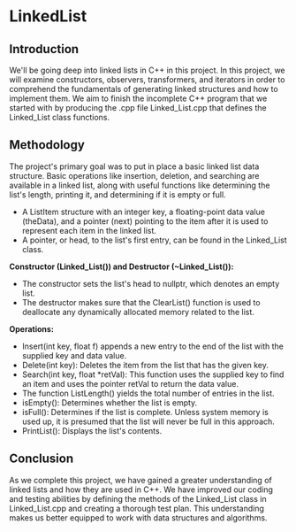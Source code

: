 # LinkedList
<h2>Introduction</h2>
We'll be going deep into linked lists in C++ in this project. In this project, we will examine constructors, observers, transformers, and iterators in order to comprehend the fundamentals of generating linked structures and how to implement them. We aim to finish the incomplete C++ program that we started with by producing the .cpp file Linked_List.cpp that defines the Linked_List class functions.


<h2>Methodology</h2>

The project's primary goal was to put in place a basic linked list data structure. Basic operations like insertion, deletion, and searching are available in a linked list, along with useful functions like determining the list's length, printing it, and determining if it is empty or full.

- A ListItem structure with an integer key, a floating-point data value (theData), and a pointer (next) pointing to the item after it is used to represent each item in the linked list.
- A pointer, or head, to the list's first entry, can be found in the Linked_List class.


**Constructor (Linked_List()) and Destructor (~Linked_List()):**
- The constructor sets the list's head to nullptr, which denotes an empty list.
- The destructor makes sure that the ClearList() function is used to deallocate any dynamically allocated memory related to the list.

**Operations:**
- Insert(int key, float f) appends a new entry to the end of the list with the supplied key and data value.
- Delete(int key): Deletes the item from the list that has the given key.
- Search(int key, float *retVal): This function uses the supplied key to find an item and uses the pointer retVal to return the data value.
- The function ListLength() yields the total number of entries in the list.
- isEmpty(): Determines whether the list is empty.
- isFull(): Determines if the list is complete. Unless system memory is used up, it is presumed that the list will never be full in this approach.
- PrintList(): Displays the list's contents.


<h2>Conclusion</h2>
As we complete this project, we have gained a greater understanding of linked lists and how they are used in C++. We have improved our coding and testing abilities by defining the methods of the Linked_List class in Linked_List.cpp and creating a thorough test plan. This understanding makes us better equipped to work with data structures and algorithms.


